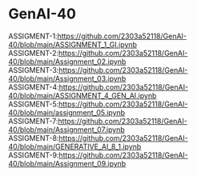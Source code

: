 # GenAI-40                                                                
ASSIGMENT-1:https://github.com/2303a52118/GenAI-40/blob/main/ASSIGNMENT_1_GI.ipynb                                               
ASSIGMENT-2:https://github.com/2303a52118/GenAI-40/blob/main/Assignment_02.ipynb                                       
ASSIGMENT-3:https://github.com/2303a52118/GenAI-40/blob/main/Assignment_03.ipynb                                          
ASSIGMENT-4:https://github.com/2303a52118/GenAI-40/blob/main/ASSIGNMENT_4_GEN_AI.ipynb                                    
ASSIGMENT-5:https://github.com/2303a52118/GenAI-40/blob/main/assignment_05.ipynb                                             
ASSIGMENT-7:https://github.com/2303a52118/GenAI-40/blob/main/Assignment_07.ipynb                                           
ASSIGMENT-8:https://github.com/2303a52118/GenAI-40/blob/main/GENERATIVE_AI_8_1.ipynb                                       
ASSIGMENT-9:https://github.com/2303a52118/GenAI-40/blob/main/Assignment_09.ipynb                            
